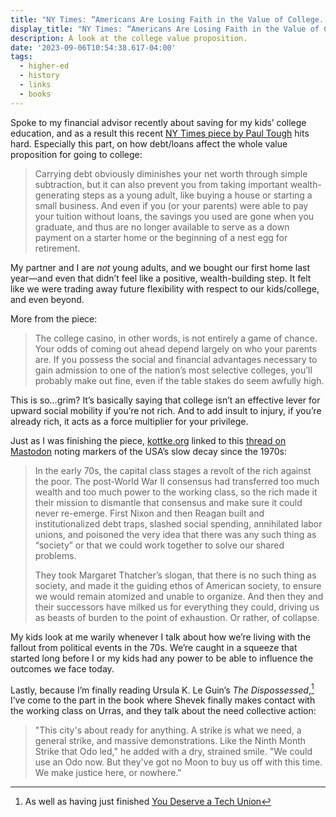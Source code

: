 ```yaml
---
title: "NY Times: “Americans Are Losing Faith in the Value of College. Whose Fault Is That?”"
display_title: "NY Times: “Americans Are Losing Faith in the Value of College. Whose Fault Is That?”"
description: A look at the college value proposition.
date: '2023-09-06T10:54:38.617-04:00'
tags:
  - higher-ed
  - history
  - links
  - books
---
```


Spoke to my financial advisor recently about saving for my kids’ college education, and as a result this recent [NY Times piece by Paul Tough](https://www.nytimes.com/2023/09/05/magazine/college-worth-price.html) hits hard. Especially this part, on how debt/loans affect the whole value proposition for going to college:

> Carrying debt obviously diminishes your net worth through simple subtraction, but it can also prevent you from taking important wealth-generating steps as a young adult, like buying a house or starting a small business. And even if you (or your parents) were able to pay your tuition without loans, the savings you used are gone when you graduate, and thus are no longer available to serve as a down payment on a starter home or the beginning of a nest egg for retirement.

My partner and I are *not* young adults, and we bought our first home last year—and even that didn’t feel like a positive, wealth-building step. It felt like we were trading away future flexibility with respect to our kids/college, and even beyond.

More from the piece:

> The college casino, in other words, is not entirely a game of chance. Your odds of coming out ahead depend largely on who your parents are. If you possess the social and financial advantages necessary to gain admission to one of the nation’s most selective colleges, you’ll probably make out fine, even if the table stakes do seem awfully high.

This is so…grim? It’s basically saying that college isn’t an effective lever for upward social mobility if you’re not rich. And to add insult to injury, if you’re already rich, it acts as a force multiplier for your privilege.

Just as I was finishing the piece, [kottke.org](https://kottke.org/) linked to this [thread on Mastodon](https://kolektiva.social/@HeavenlyPossum/110989789650647995) noting markers of the USA’s slow decay since the 1970s:

> In the early 70s, the capital class stages a revolt of the rich against the poor. The post-World War II consensus had transferred too much wealth and too much power to the working class, so the rich made it their mission to dismantle that consensus and make sure it could never re-emerge. First Nixon and then Reagan built and institutionalized debt traps, slashed social spending, annihilated labor unions, and poisoned the very idea that there was any such thing as “society” or that we could work together to solve our shared problems.
>
> They took Margaret Thatcher’s slogan, that there is no such thing as society, and made it the guiding ethos of American society, to ensure we would remain atomized and unable to organize. And then they and their successors have milked us for everything they could, driving us as beasts of burden to the point of exhaustion. Or rather, of collapse.

My kids look at me warily whenever I talk about how we’re living with the fallout from political events in the 70s. We’re caught in a squeeze that started long before I or my kids had any power to be able to influence the outcomes we face today.

Lastly, because I’m finally reading Ursula K. Le Guin’s *The Dispossessed*,[^1] I’ve come to the part in the book where Shevek finally makes contact with the working class on Urras, and they talk about the need collective action:

> "This city's about ready for anything. A strike is what we need, a general strike, and massive demonstrations. Like the Ninth Month Strike that Odo led," he added with a dry, strained smile. "We could use an Odo now. But they've got no Moon to buy us off with this time. We make justice here, or nowhere."

[^1]: As well as having just finished [You Deserve a Tech Union](/reading/you-deserve-a-tech-union/)
